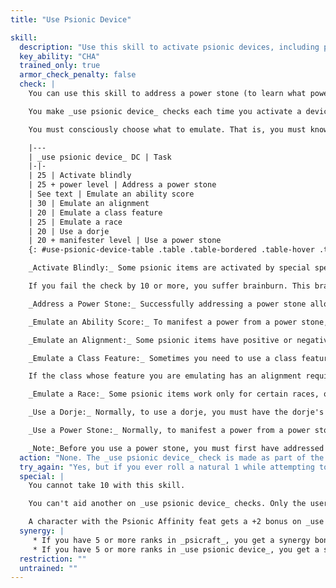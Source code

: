 ```yaml
---
title: "Use Psionic Device"

skill:
  description: "Use this skill to activate psionic devices, including power stones (chunks of crystal that store specific powers) and dorjes (slender crystal wands charged with several uses of the same power), that otherwise you could not activate."
  key_ability: "CHA"
  trained_only: true
  armor_check_penalty: false
  check: |
    You can use this skill to address a power stone (to learn what powers are encoded on it) or to activate a psionic item. This skill lets you use a psionic item as if you had the manifesting ability or class features of another class, as if you were a different race, or as if you were a different alignment.

    You make _use psionic device_ checks each time you activate a device such as a dorje. If you are using the check to emulate an alignment or some other quality in an ongoing manner, you need to make the relevant emulation checks once per hour.

    You must consciously choose what to emulate. That is, you must know what you are trying to emulate when you make an emulation check. The DCs for various tasks involving _use psionic device_ are summarized on the table below.

    |---
    | _use psionic device_ DC | Task
    |-|-
    | 25 | Activate blindly
    | 25 + power level | Address a power stone
    | See text | Emulate an ability score
    | 30 | Emulate an alignment
    | 20 | Emulate a class feature
    | 25 | Emulate a race
    | 20 | Use a dorje
    | 20 + manifester level | Use a power stone
    {: #use-psionic-device-table .table .table-bordered .table-hover .table-striped data-caption="Table: Use Psionic Device DCs" }

    _Activate Blindly:_ Some psionic items are activated by special specific thoughts or conceptions. You can activate such items as if you were using the activation method, even if you're not and even if you don't know it. You do have to use something equivalent. You have to wave the item around or otherwise attempt to get it to activate. You get a special +2 bonus if you've activated the item at least once before.

    If you fail the check by 10 or more, you suffer brainburn. This brainburn affects you in the same way as brainburn that can occur when you attempt to manifest a power from a power stone, except that the damage is 1d4 points per power level instead of 1d6. Brainburn damage from activating blindly is in addition to brainburn damage from manifesting a power from a power stone.

    _Address a Power Stone:_ Successfully addressing a power stone allows you to find out what power or powers it contains. Doing this requires 1 minute of concentration.

    _Emulate an Ability Score:_ To manifest a power from a power stone, you need a high ability score in the appropriate ability. Your effective ability score (appropriate to the class you're emulating when you try to manifest the power from the power stone) is your _use psionic device_ check result minus 15. If you already have a high enough score in the appropriate ability, you don't need to make this check.

    _Emulate an Alignment:_ Some psionic items have positive or negative effects based on your alignment. _use psionic device_ lets you use these items as if you were of an alignment of your choice. You can emulate only one alignment at a time.

    _Emulate a Class Feature:_ Sometimes you need to use a class feature to activate a psionic item. Your effective level in the emulated class equals your _use psionic device_ check result minus 20. This skill does not let you use the class feature of another class. It just lets you activate items as if you had the class feature.

    If the class whose feature you are emulating has an alignment requirement, you must meet it, either honestly or by emulating an appropriate alignment as a separate _use psionic device_ check (see above).

    _Emulate a Race:_ Some psionic items work only for certain races, or work better for those of certain races. You can use such an item as if you were a race of your choice. You can emulate only one race at a time.

    _Use a Dorje:_ Normally, to use a dorje, you must have the dorje's power on your class power list. This use of the skill allows you to use a dorje as if you had a particular power on your class power list. This use of the skill applies to other power trigger psionic items, if applicable.

    _Use a Power Stone:_ Normally, to manifest a power from a power stone, you must have the power stone's power on your class power list. This use of the skill allows you to use a power stone as if you had a particular power on your class power list. The _use psionic device_ DC is equal to 20 + the manifester level of the power you are trying to manifest from the power stone.

    _Note:_Before you use a power stone, you must first have addressed it to determine what powers it contains. In addition, manifesting a power from a power stone requires a minimum score (10 + power level) in the appropriate ability. If you don't have a high enough score, you must emulate the ability score with a separate _use psionic device_ check (see above). This use of the skill applies to other power completion psionic items.
  action: "None. The _use psionic device_ check is made as part of the action (if any) required to activate the psionic item."
  try_again: "Yes, but if you ever roll a natural 1 while attempting to activate an item and you fail, you can't try to activate it again for a day."
  special: |
    You cannot take 10 with this skill.

    You can't aid another on _use psionic device_ checks. Only the user of the item can attempt such a check.

    A character with the Psionic Affinity feat gets a +2 bonus on _use psionic device_ checks.
  synergy: |
     * If you have 5 or more ranks in _psicraft_, you get a synergy bonus on _use psionic device_ checks related to power stones.
     * If you have 5 or more ranks in _use psionic device_, you get a synergy bonus on _psicraft_ checks to address power stones.
  restriction: ""
  untrained: ""
---
```

